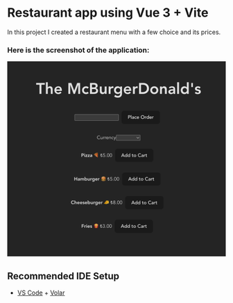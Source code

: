 # Restaurant app using Vue 3 + Vite

In this project I created a restaurant menu with a few choice and its prices.

### Here is the screenshot of the application:

![](https://github.com/gryhkn/Vue-Projects/blob/b4935929454ec061a438ee70d514be782139a6ff/restaurantApp/restaurantApp.png)

## Recommended IDE Setup

- [VS Code](https://code.visualstudio.com/) + [Volar](https://marketplace.visualstudio.com/items?itemName=Vue.volar)
